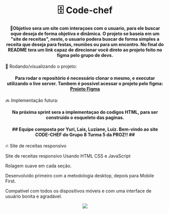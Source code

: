 <h1 align="center"> 🗄️ Code-chef </h1> 


<h4 align="center">📝Objetivo sera um site com interaçoes com o usuario, para ele buscar oque deseja de forma objetiva e dinâmica. O projeto se baseia em um "site de receitas", neste, o usuario podera buscar de forma simples a receita que deseja para festas, reuniões ou para um encontro.  
No final do README tera um link capaz de direcionar você direto ao projeto feito no figma pelo grupo de devs.</h4> 



🚀 Rodando/visualizando o projeto:
<h4 align="center">Para rodar o repositório é necessário clonar o mesmo, e executar utilizando o live server. Tambem é possivel acessar o projeto pelo figma:
<a href="https://www.figma.com/community/file/1225987066017738772">Projeto Figma</a>
</h4>

🔜 Implementação futura:

<h4 align="center">Na próxima sprint sera a implementaçao do codigos HTML, para ser construido o esqueleto das paginas.</h4>

<h4 align="center">## Equipe composta por Yuri, Lais, Luziane, Luiz. 
Bem-vindo ao site CODE-CHEF do Grupo 8 Turma 5 da PROZ!! ##</h4>


🔥 Site de receitas responsivo

Site de receitas responsivo Usando HTML CSS e JavaScript

Rolagem suave em cada seção.

Desenvolvido primeiro com a metodologia desktop, depois para Mobile First.

Compatível com todos os dispositivos móveis e com uma interface de usuário bonita e agradável.

<div align="center">
<img src="https://user-images.githubusercontent.com/117120562/230453122-20b0e2cc-15ac-4b01-b776-9ca1b189719b.png" />
</div>
